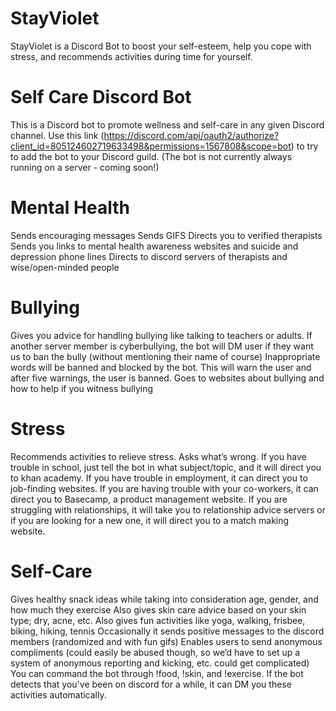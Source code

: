 # StayViolet
StayViolet is a Discord Bot to boost your self-esteem, help you cope with stress, and recommends activities during time for yourself.
# Self Care Discord Bot
This is a Discord bot to promote wellness and self-care in any given Discord channel. Use this link (https://discord.com/api/oauth2/authorize?client_id=805124602719633498&permissions=1567808&scope=bot) to try to add the bot to your Discord guild. (The bot is not currently always running on a server - coming soon!)
# Mental Health
Sends encouraging messages
Sends GIFS
Directs you to verified therapists
Sends you links to mental health awareness websites and suicide and depression phone lines
Directs to discord servers of therapists and wise/open-minded people
# Bullying
Gives you advice for handling bullying like talking to teachers or adults. If another server member is cyberbullying, the bot will DM user if they want us to ban the bully (without mentioning their name of course)
Inappropriate words will be banned and blocked by the bot. This will warn the user and after five warnings, the user is banned.
Goes to websites about bullying and how to help if you witness bullying
# Stress
Recommends activities to relieve stress. Asks what’s wrong. If you have trouble in school, just tell the bot in what subject/topic, and it will direct you to khan academy. If you have trouble in employment, it can direct you to job-finding websites. If you are having trouble with your co-workers, it can direct you to Basecamp, a product management website. If you are struggling with relationships, it will take you to relationship advice servers or if you are looking for a new one, it will direct you to a match making website.
# Self-Care
Gives healthy snack ideas while taking into consideration age, gender, and how much they exercise
Also gives skin care advice based on your skin type; dry, acne, etc.
Also gives fun activities like yoga, walking, frisbee, biking, hiking, tennis
Occasionally it sends positive messages to the discord members (randomized and with fun gifs)
Enables users to send anonymous compliments (could easily be abused though, so we’d have to set up a system of anonymous reporting and kicking, etc. could get complicated)
You can command the bot through !food, !skin, and !exercise.
If the bot detects that you've been on discord for a while, it can DM you these activities automatically.
